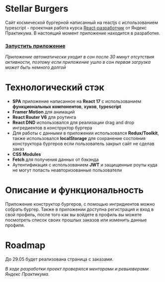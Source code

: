 # Stellar Burgers

Сайт космической бургерной написанный на reactjs с использованием typescript - проектная работа курса [React-разработчик](https://practicum.yandex.ru/react/) от Яндекс Практикума. В настоящий момент приложение находится в разработке.

### [Запустить приложение](https://malsomeister-burger-site.herokuapp.com/)

_Приложение автоматически уходит в сон после 30 минут отсутствия активности, поэтому если приложение ушло в сон первая загрузка может быть немного долгой_

# Технологический стэк

- **SPA** приложение написанное на **React 17** с использованием **функциональных компонентов**, **хуков**, **typescript**
- **Framer Motion** для анимаций
- **React Router V6** для роутинга
- **React DND** использовался для реализации drag and drop ингредиентов в конструктор бургера
- Для работы с данными в приложении использовался **Redux/Toolkit**, также использовался **localStorage** для сохранение состояния конструктора бургеров если пользователь закрыл сайт не сделав заказ
- **CSS Modules**
- **Fetch** для получения данных от бэкэнда
- Аутентификация с использованием **JWT** и защищенные роуты куда не могут попасть неавторизованные пользователи

# Описание и функциональность

Приложение конструктор бургеров, с помощью ингридиентов можно собрать бургер.
Также в приложении доступна регистрация и вход в свой профиль, после того как вы войдете в профиль вы можете посмотреть список своих прошлых заказов или изменить данные профиля.

# Roadmap

До 29.05 будет реализована страница с заказами.

_В ходе разработки проект проверялся менторами и ревьюверами Яндекс Практикума._
